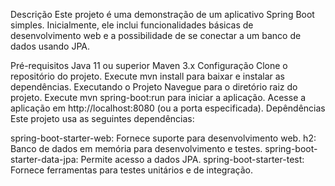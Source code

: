 

Descrição
Este projeto é uma demonstração de um aplicativo Spring Boot simples. Inicialmente, ele inclui funcionalidades básicas de desenvolvimento web e a possibilidade de se conectar a um banco de dados usando JPA.

Pré-requisitos
Java 11 ou superior
Maven 3.x
Configuração
Clone o repositório do projeto.
Execute mvn install para baixar e instalar as dependências.
Executando o Projeto
Navegue para o diretório raiz do projeto.
Execute mvn spring-boot:run para iniciar a aplicação.
Acesse a aplicação em http://localhost:8080 (ou a porta especificada).
Depêndências
Este projeto usa as seguintes dependências:

spring-boot-starter-web: Fornece suporte para desenvolvimento web.
h2: Banco de dados em memória para desenvolvimento e testes.
spring-boot-starter-data-jpa: Permite acesso a dados JPA.
spring-boot-starter-test: Fornece ferramentas para testes unitários e de integração.
